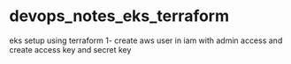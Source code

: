 # devops_notes_eks_terraform
eks setup using terraform
1- create aws user in iam with admin access 
and create access key and secret key
